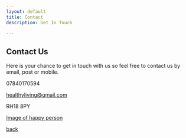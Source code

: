```yaml
---
layout: default
title: Contact
description: Get In Touch

---
```


## Contact Us 

Here is your chance to get in touch with us so feel free to contact us by email, post or mobile. 

07840170594 

healthyliving@gmail.com

RH18 8PY 

[Image of happy person](https://images.unsplash.com/photo-1515023115689-589c33041d3c?ixlib=rb-1.2.1&ixid=eyJhcHBfaWQiOjEyMDd9&auto=format&fit=crop&w=1234&q=80)

[back](./)


